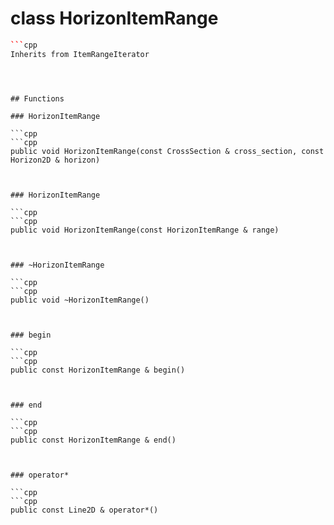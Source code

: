 # class HorizonItemRange


```cpp
```cpp
Inherits from ItemRangeIterator
```
```



## Functions

### HorizonItemRange

```cpp
```cpp
public void HorizonItemRange(const CrossSection & cross_section, const Horizon2D & horizon)
```
```


### HorizonItemRange

```cpp
```cpp
public void HorizonItemRange(const HorizonItemRange & range)
```
```


### ~HorizonItemRange

```cpp
```cpp
public void ~HorizonItemRange()
```
```


### begin

```cpp
```cpp
public const HorizonItemRange & begin()
```
```


### end

```cpp
```cpp
public const HorizonItemRange & end()
```
```


### operator*

```cpp
```cpp
public const Line2D & operator*()
```
```




